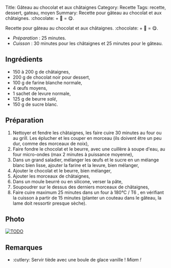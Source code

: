 Title: Gâteau au chocolat et aux châtaignes
Category: Recette
Tags: recette, dessert, gateau, moyen
Summary: Recette pour gâteau au chocolat et aux châtaignes. :chocolate: + :chestnut: = :yum:.

Recette pour gâteau au chocolat et aux châtaignes. :chocolate: + :chestnut: = :yum:.

- *Préparation* : 25 minutes.
- *Cuisson* : 30 minutes pour les châtaignes et 25 minutes pour le gâteau.

## Ingrédients
- 150 à 200 g de châtaignes,
- 200 g de chocolat noir pour dessert,
- 100 g de farine blanche normale,
- 4 œufs moyens,
- 1 sachet de levure normale,
- 125 g de beurre *salé*,
- 150 g de sucre blanc.

## Préparation
1. Nettoyer et fendre les châtaignes, les faire cuire 30 minutes au four ou au grill. Les éplucher et les couper en morceau (ils doivent être un peu dur, comme des morceaux de noix),
2. Faire fondre le chocolat et le beurre, avec une cuillère à soupe d'eau, au four micro-ondes (max 2 minutes à puissance moyenne),
3. Dans un grand saladier, mélanger les œufs et le sucre en un mélange blanc bien lisse, ajouter la farine et la levure, bien mélanger,
4. Ajouter le chocolat et le beurre, bien mélanger,
5. Ajouter les morceaux de châtaignes,
6. Dans un moule beurré ou en silicone, verser la pâte,
7. Soupoudrer sur le dessus des derniers morceaux de châtaignes,
8. Faire cuire maximum 25 minutes dans un four à 180°C / T6 <i class="fa fa-thermometer-full" aria-hidden="true"></i>, en vérifiant la cuisson à partir de 15 minutes (planter un couteau dans le gâteau, la lame doit ressortir presque sèche).

## Photo
[![TODO]({static}images/blank.png)](#)

## Remarques
- :cutlery: Servir tiède avec une boule de glace vanille ! *Miam !*
